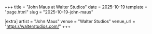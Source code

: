 +++
title = "John Maus at Walter Studios"
date = 2025-10-19
template = "page.html"
slug = "2025-10-19-john-maus"

[extra]
artist = "John Maus"
venue = "Walter Studios"
venue_url = "https://walterstudios.com/"
+++
